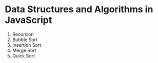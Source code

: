 # Data Structures and Algorithms in JavaScript

1. Recursion
2. Bubble Sort
3. Insertion Sort
4. Merge Sort
5. Quick Sort